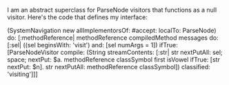 I am an abstract superclass for ParseNode visitors that functions as a null visitor.  Here's the code that defines my interface:

(SystemNavigation new allImplementorsOf: #accept: localTo: ParseNode) do:
	[:methodReference|
	methodReference compiledMethod messages do:
		[:sel|
		((sel beginsWith: 'visit')
		and: [sel numArgs = 1]) ifTrue:
			[ParseNodeVisitor
				compile: (String streamContents:
							[:str|
							str nextPutAll: sel;
								space;
								nextPut: $a.
							methodReference classSymbol first isVowel ifTrue:
								[str nextPut: $n].
							str nextPutAll: methodReference classSymbol])
				classified: 'visiting']]]